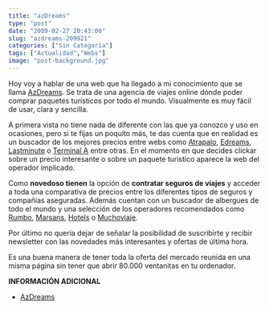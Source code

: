 ```yaml
---
title: "azDreams"
type: "post"
date: "2009-02-27 20:43:00"
slug: "azdreams-209921"
categories: ["Sin Categoría"]
tags: ["Actualidad","Webs"]
image: "post-background.jpg"
---
```


Hoy voy a hablar de una web que ha llegado a mi conocimiento que se llama [AzDreams](http://www.azdreams.es/). Se trata de una agencia de viajes online dónde poder comprar paquetes turísticos por todo el mundo. Visualmente es muy fácil de usar, clara y sencilla.

A primera vista no tiene nada de diferente con las que ya conozco y uso en ocasiones, pero si te fijas un poquito más, te das cuenta que en realidad es un buscador de los mejores precios entre webs como [Atrapalo](http://clk.tradedoubler.com/click?p=31881&a=1356671&g=16140066&epi=azDreamsES_missviajes), [Edreams](http://clk.tradedoubler.com/click?p=15407&a=1356671&g=847552&epi=azDreamsES_missviajes), [Lastminute](http://clk.tradedoubler.com/click?p=21645&a=1356671&g=16691864&epi=azDreamsES_missviajes) o [Terminal A](http://web14.terminala.com/Index.aspx?CobrandedID=21&Cultura=es-ES) entre otras. En el momento en que decides clickar sobre un precio interesante o sobre un paquete turistico aparece la web del operador implicado.

Como **novedoso tienen** la opción de **contratar seguros de viajes** y acceder a toda una comparativa de precios entre los diferentes tipos de seguros y compañias aseguradas. Además cuentan con un buscador de albergues de todo el mundo y una selección de los operadores recomendados como [Rumbo](http://clk.tradedoubler.com/click?p=48184&a=1356671&g=16340536&epi=azDreamsES_missviajes), [Marsans](http://clk.tradedoubler.com/click?p=48184&a=1356671&g=16340536&epi=azDreamsES_missviajes), [Hotels](http://clk.tradedoubler.com/click?p=20131&a=1356671&g=17220576&epi=azDreamsES_missviajes) o [Muchoviaje](http://ad.zanox.com/ppc/?6124126C755021343T&Side=azDreamsES_missviajes).

Por último no queria dejar de señalar la posibilidad de suscribirte y recibir newsletter con las novedades más interesantes y ofertas de última hora.

Es una buena manera de tener toda la oferta del mercado reunida en una misma página sin tener que abrir 80.000 ventanitas en tu ordenador.

**INFORMACIÓN ADICIONAL**

- [AzDreams](http://www.azdreams.es/)